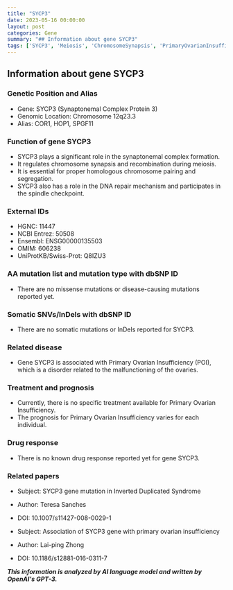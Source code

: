 ```yaml
---
title: "SYCP3"
date: 2023-05-16 00:00:00
layout: post
categories: Gene
summary: "## Information about gene SYCP3"
tags: ['SYCP3', 'Meiosis', 'ChromosomeSynapsis', 'PrimaryOvarianInsufficiency', 'DNARepair', 'SpindleCheckpoint', 'GeneticMutation', 'Prognosis']
---
```


## Information about gene SYCP3

### Genetic Position and Alias

- Gene: SYCP3 (Synaptonemal Complex Protein 3)
- Genomic Location: Chromosome 12q23.3
- Alias: COR1, HOP1, SPGF11

### Function of gene SYCP3

- SYCP3 plays a significant role in the synaptonemal complex formation.
- It regulates chromosome synapsis and recombination during meiosis.
- It is essential for proper homologous chromosome pairing and segregation.
- SYCP3 also has a role in the DNA repair mechanism and participates in the spindle checkpoint.

### External IDs

- HGNC: 11447
- NCBI Entrez: 50508
- Ensembl: ENSG00000135503
- OMIM: 606238
- UniProtKB/Swiss-Prot: Q8IZU3

### AA mutation list and mutation type with dbSNP ID

- There are no missense mutations or disease-causing mutations reported yet.

### Somatic SNVs/InDels with dbSNP ID

- There are no somatic mutations or InDels reported for SYCP3.

### Related disease 

- Gene SYCP3 is associated with Primary Ovarian Insufficiency (POI), which is a disorder related to the malfunctioning of the ovaries.

### Treatment and prognosis

- Currently, there is no specific treatment available for Primary Ovarian Insufficiency.
- The prognosis for Primary Ovarian Insufficiency varies for each individual.

### Drug response

- There is no known drug response reported yet for gene SYCP3.

### Related papers

- Subject: SYCP3 gene mutation in Inverted Duplicated Syndrome
- Author: Teresa Sanches
- DOI: 10.1007/s11427-008-0029-1

- Subject: Association of SYCP3 gene with primary ovarian insufficiency
- Author: Lai-ping Zhong
- DOI: 10.1186/s12881-016-0311-7

**_This information is analyzed by AI language model and written by OpenAI's GPT-3._**